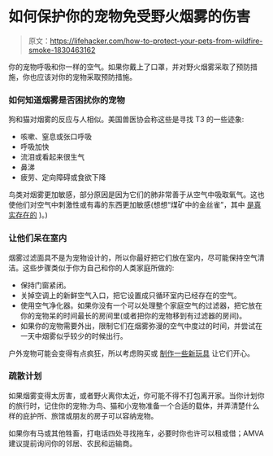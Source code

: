 # 如何保护你的宠物免受野火烟雾的伤害

> 原文：<https://lifehacker.com/how-to-protect-your-pets-from-wildfire-smoke-1830463162>

你的宠物呼吸和你一样的空气。如果你戴上了口罩，并对野火烟雾采取了预防措施，你也应该对你的宠物采取预防措施。



### 如何知道烟雾是否困扰你的宠物

狗和猫对烟雾的反应与人相似。美国兽医协会称这些是寻找 T3 的一些迹象:

*   咳嗽、窒息或张口呼吸
*   呼吸加快
*   流泪或看起来很生气
*   鼻涕
*   疲劳、定向障碍或食欲下降

鸟类对烟雾更加敏感，部分原因是因为它们的肺非常善于从空气中吸取氧气。这也使他们对空气中刺激性或有毒的东西更加敏感(想想“煤矿中的金丝雀”，其中 [是真实存在的](https://www.smithsonianmag.com/smart-news/story-real-canary-coal-mine-180961570/) )。)

### 让他们呆在室内

烟雾过滤面具不是为宠物设计的，所以你最好把它们放在室内，尽可能保持空气清洁。这些步骤类似于你为自己和你的人类家庭所做的:

*   保持门窗紧闭。
*   关掉空调上的新鲜空气入口，把它设置成只循环室内已经存在的空气。
*   使用空气净化器。如果你没有一个可以处理整个家庭空气的过滤器，把它放在你的宠物呆的时间最长的房间里(或者把你的宠物移到有过滤器的房间)。
*   如果你的宠物需要外出，限制它们在烟雾弥漫的空气中度过的时间，并尝试在一天中烟雾似乎较少的时候出行。

户外宠物可能会变得有点疯狂，所以考虑购买或 [制作一些新玩具](https://lifehacker.com/the-best-diy-pet-toys-you-can-make-from-stuff-in-your-h-1794060959) 让它们开心。

### 疏散计划

如果烟雾变得太厉害，或者野火离你太近，你可能不得不打包离开家。当你计划你的旅行时，记住你的宠物:为鸟、猫和小宠物准备一个合适的载体，并弄清楚什么样的庇护所、旅馆或朋友的房子可以容纳宠物。

如果你有马或其他牲畜，打电话四处寻找拖车，必要时你也许可以租或借；AMVA 建议提前询问你的邻居、农民和运输商。